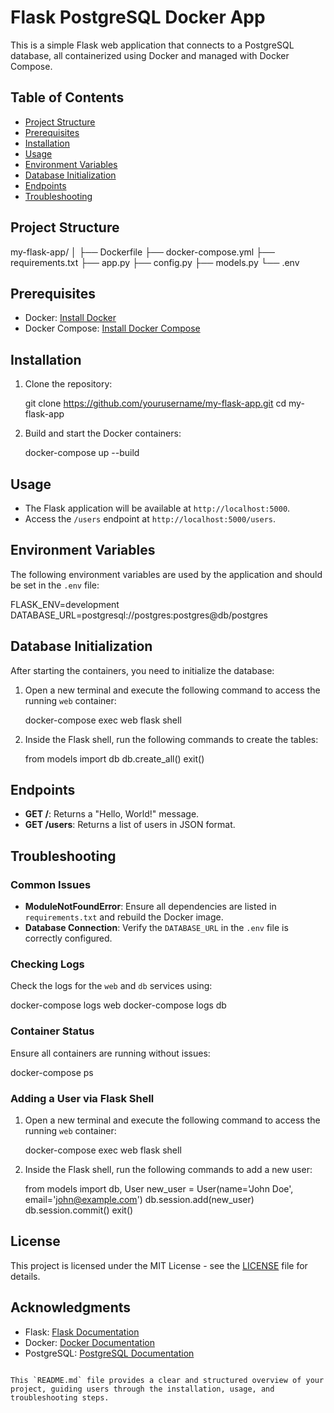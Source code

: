# Flask PostgreSQL Docker App

This is a simple Flask web application that connects to a PostgreSQL database, all containerized using Docker and managed with Docker Compose.

## Table of Contents

- [Project Structure](#project-structure)
- [Prerequisites](#prerequisites)
- [Installation](#installation)
- [Usage](#usage)
- [Environment Variables](#environment-variables)
- [Database Initialization](#database-initialization)
- [Endpoints](#endpoints)
- [Troubleshooting](#troubleshooting)

## Project Structure

my-flask-app/
│
├── Dockerfile
├── docker-compose.yml
├── requirements.txt
├── app.py
├── config.py
├── models.py
└── .env


## Prerequisites

- Docker: [Install Docker](https://docs.docker.com/get-docker/)
- Docker Compose: [Install Docker Compose](https://docs.docker.com/compose/install/)

## Installation

1. Clone the repository:

   git clone https://github.com/yourusername/my-flask-app.git
   cd my-flask-app


2. Build and start the Docker containers:

   docker-compose up --build
 

## Usage

- The Flask application will be available at `http://localhost:5000`.
- Access the `/users` endpoint at `http://localhost:5000/users`.

## Environment Variables

The following environment variables are used by the application and should be set in the `.env` file:

FLASK_ENV=development
DATABASE_URL=postgresql://postgres:postgres@db/postgres

## Database Initialization

After starting the containers, you need to initialize the database:

1. Open a new terminal and execute the following command to access the running `web` container:

   docker-compose exec web flask shell

2. Inside the Flask shell, run the following commands to create the tables:

   from models import db
   db.create_all()
   exit()

## Endpoints

- **GET /**: Returns a "Hello, World!" message.
- **GET /users**: Returns a list of users in JSON format.

## Troubleshooting

### Common Issues

- **ModuleNotFoundError**: Ensure all dependencies are listed in `requirements.txt` and rebuild the Docker image.
- **Database Connection**: Verify the `DATABASE_URL` in the `.env` file is correctly configured.

### Checking Logs

Check the logs for the `web` and `db` services using:

docker-compose logs web
docker-compose logs db

### Container Status

Ensure all containers are running without issues:

docker-compose ps

### Adding a User via Flask Shell

1. Open a new terminal and execute the following command to access the running `web` container:

   docker-compose exec web flask shell

2. Inside the Flask shell, run the following commands to add a new user:

   from models import db, User
   new_user = User(name='John Doe', email='john@example.com')
   db.session.add(new_user)
   db.session.commit()
   exit()

## License

This project is licensed under the MIT License - see the [LICENSE](LICENSE) file for details.

## Acknowledgments

- Flask: [Flask Documentation](https://flask.palletsprojects.com/)
- Docker: [Docker Documentation](https://docs.docker.com/)
- PostgreSQL: [PostgreSQL Documentation](https://www.postgresql.org/docs/)
```

This `README.md` file provides a clear and structured overview of your project, guiding users through the installation, usage, and troubleshooting steps.
